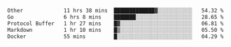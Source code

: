 <!--START_SECTION:waka-->

```txt
Other             11 hrs 38 mins  █████████████▓░░░░░░░░░░░   54.32 %
Go                6 hrs 8 mins    ███████░░░░░░░░░░░░░░░░░░   28.65 %
Protocol Buffer   1 hr 27 mins    █▓░░░░░░░░░░░░░░░░░░░░░░░   06.81 %
Markdown          1 hr 10 mins    █▒░░░░░░░░░░░░░░░░░░░░░░░   05.50 %
Docker            55 mins         █░░░░░░░░░░░░░░░░░░░░░░░░   04.29 %
```

<!--END_SECTION:waka-->
